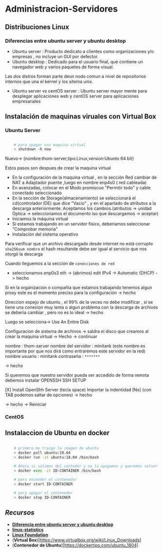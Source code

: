 # **Administracion-Servidores**

## **Distribuciones Linux**

### **Diferencias entre ubuntu server y ubuntu desktop**

- Ubuntu server : Producto dedicato a clientes como organizaciones y/o empresas , no incluye un GUI por defector.
- Ubuntu desktop : Dedicado para el usuario final, que contiene un navegador web y varios paquetes de forma visual.

Las dos distros forman parte deun nodo comun a nivel de repositorios internos que una el kernel y los sitema unix.

- Ubuntu server vs centOS server : Ubuntu server mayor mente para desplegar aplicaciones web y centOS server para aplicaciones
  empresariales

## **Instalación de maquinas viruales con Virtual Box**

### **Ubuntu Server**

```sh

    # para apagar una maquina virtual
    > shutdown -h now

```

Nuevo-> {nombre:thom-server,tipo:Linux,version:Ubunto 64 bit}

Estos pasos son despues de crear la maquina virtual

- En la configuración de la maquina virtual , en la sección Red cambiar de NAT a Adaptador puente ,luego en nombre enp4s0 ( red cableada)
- En avanzadas, colocar en el Modo promiscuo "Permitir todo" y cable conectado seleccionado
- En la sección de Storage(almacenamiento) se seleccionará el cd(controlador IDE) que dice "Vacio" , y en el apartado de atributos a la descarga anteriormente.
  Aceptamos los cambios.(atributos -> unidad Optica -> seleccionamos el documento iso que descargamos -> aceptar)
- Iniciamos la máquina virtual
- Si estamos trabajando en un servidor físico, deberiamos seleccionar "Comprobar memoria"
- Instalación del sistema operativo

Para verificar que un archivo descargado desde internet no está corrupto `sha256sum nombre` el hash resultande debe ser igual al servicio que nos
otorgó la descarga

Cuando lleguemos a la sección de `conecciones de red`
- seleccionamos enp0s3 eth -> (abrimos) edit IPv4 -> Automatic (DHCP) -> hecho

Si en la organizacion o compañia que estamos trabajando tenemos algun proxy este es el momento preciso para la configuración
-> hecho

Direccion espejo de ubuntu , el 99% de la veces no debe modificar , si se tiene una conexion muy lenta o algun problema con la descarga de archivos
se deberia cambiar , pero no es lo ideal -> hecho

Luego se selecciona-> Use An Entire Disk 

Configuracion de sistema de archivos -> saldra el disco que creamos al crear la maquina virtual
-> Hecho -> continuar 

nombre : thom-server
nombre del servidor : minitank (este nombre es importante por que nos dirá como entraremos este servidor en la red)
nombre usuario : minitank
contraseña : `*******`

-> hecho

Si queremos que nuestro servidor pueda ser accedido de forma remota debemos instalar OPENSSH
SSH SETUP

[X] Install OpenShh Server (tecla space)
Importar la indentidad [No] (con TAB podemos saltar de opciones)
-> hecho

-> hecho
-> Reiniciar

### **CentOS**

## **Instalaccion de Ubuntu en docker**

```sh

    # primero me traigo la imagen de ubuntu
    > docker pull ubuntu:18.04
    > docker run -it ubuntu:18.04 /bin/bash

    # Ahora si salimos del contedor y no lo apagamos y queremos volver a entrar
    > docker exec -it ID-CONTAINER /bin/bash
    
    # para encender el contenedor
    > docker start ID-CONTAINER

    # para apagar el contenedor
    > docker stop ID-CONTAINER
```


## ***Recursos***

- [**Diferencia entre ubuntu server y ubuntu desktop**](https://www.solvetic.com/page/recopilaciones/s/ordenadores/diferencias-entre-ubuntu-desktop-escritorio-y-ubuntu-server)
- [**linux-statistics**](https://w3techs.com/technologies/details/os-linux)
- [**Linux Foundation**](https://www.linuxfoundation.org/publications/2018/06/open-source-jobs-report-2018/)
- (**Virtual Box**)[https://www.virtualbox.org/wiki/Linux_Downloads]
- (**Contenedor de Ubuntu**)[https://dockertips.com/ubuntu_1804]
